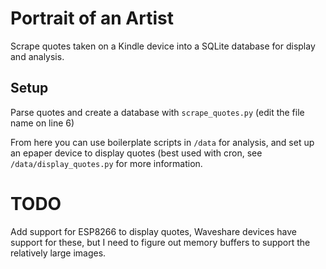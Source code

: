 # Portrait of an Artist

Scrape quotes taken on a Kindle device into a SQLite database for display and analysis.

## Setup
Parse quotes and create a database with `scrape_quotes.py` (edit the file name on line 6)

From here you can use boilerplate scripts in `/data` for analysis, and set up an epaper device to display quotes (best used with cron, see `/data/display_quotes.py` for more information.

# TODO
Add support for ESP8266 to display quotes, Waveshare devices have support for these, but I need to figure out memory buffers to support the relatively large images.
